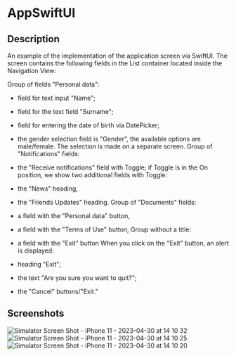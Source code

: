 # AppSwiftUI

 ## Description

 An example of the implementation of the application screen via SwiftUI. 
The screen contains the following fields in the List container located inside the Navigation View:


Group of fields "Personal data":


- field for text input "Name";
- field for the text field "Surname";
- field for entering the date of birth via DatePicker;
- the gender selection field is "Gender", the available options are male/female. The selection is made on a separate screen.
Group of "Notifications" fields:


- the "Receive notifications" field with Toggle;
if Toggle is in the On position, we show two additional fields with Toggle:
- the "News" heading, 
- the "Friends Updates" heading.
Group of "Documents" fields:


- a field with the "Personal data" button,
- a field with the "Terms of Use" button,
Group without a title:


- a field with the "Exit" button
When you click on the "Exit" button, an alert is displayed:


- heading "Exit";
- the text "Are you sure you want to quit?";
- the "Cancel" buttons/"Exit."


## Screenshots

  
![Simulator Screen Shot - iPhone 11 - 2023-04-30 at 14 10 32](https://user-images.githubusercontent.com/123460015/235444810-6a80228a-cafd-4605-aafc-a5960f24a010.png)
![Simulator Screen Shot - iPhone 11 - 2023-04-30 at 14 10 25](https://user-images.githubusercontent.com/123460015/235444813-55f2495c-4b9c-4ab7-b27d-4500f61d7653.png)
![Simulator Screen Shot - iPhone 11 - 2023-04-30 at 14 10 20](https://user-images.githubusercontent.com/123460015/235444819-9bfd9a02-81cf-4329-a75c-f4a64650d50e.png)

